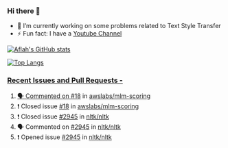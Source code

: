 ### Hi there 👋


<!-- **aflah02/aflah02** is a ✨ _special_ ✨ repository because its `README.md` (this file) appears on your GitHub profile. -->

<!-- Here are some ideas to get you started: -->

- 🔭 I’m currently working on some problems related to Text Style Transfer
- ⚡ Fun fact: I have a [Youtube Channel](https://www.youtube.com/channel/UCwab-Xf38Sd7QsxVPoS0cgA)
<!-- - 👯 I’m looking to collaborate on  -->
<!-- - 🤔 I’m looking for help with ... -->
<!-- - 💬 Ask me about ... -->
<!-- - 📫 How to reach me: ... -->
<!-- - 😄 Pronouns: ... -->

<!--  -->

[![Aflah's GitHub stats](https://github-readme-stats.vercel.app/api?username=aflah02&hide=stars&count_private=true&show_icons=true&theme=dark)](https://github.com/anuraghazra/github-readme-stats)

[![Top Langs](https://github-readme-stats.vercel.app/api/top-langs/?username=aflah02&theme=dark&layout=compact)](https://github.com/anuraghazra/github-readme-stats)
<a href="https://github.com/anuraghazra/github-readme-stats">

 ### Recent Issues and Pull Requests - 
<!--START_SECTION:activity-->
1. 🗣 Commented on [#18](https://github.com/awslabs/mlm-scoring/issues/18) in [awslabs/mlm-scoring](https://github.com/awslabs/mlm-scoring)
2. ❗️ Closed issue [#18](https://github.com/awslabs/mlm-scoring/issues/18) in [awslabs/mlm-scoring](https://github.com/awslabs/mlm-scoring)
3. ❗️ Closed issue [#2945](https://github.com/nltk/nltk/issues/2945) in [nltk/nltk](https://github.com/nltk/nltk)
4. 🗣 Commented on [#2945](https://github.com/nltk/nltk/issues/2945) in [nltk/nltk](https://github.com/nltk/nltk)
5. ❗️ Opened issue [#2945](https://github.com/nltk/nltk/issues/2945) in [nltk/nltk](https://github.com/nltk/nltk)
<!--END_SECTION:activity-->
